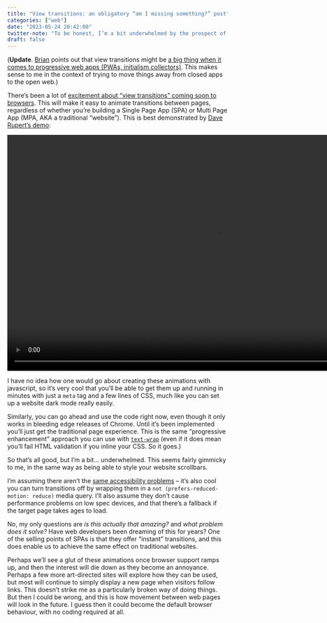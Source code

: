 ```yaml
---
title: "View transitions: an obligatory “am I missing something?” post"
categories: ["web"]
date: "2023-05-24 20:42:00"
twitter-note: "To be honest, I’m a bit underwhelmed by the prospect of smooth  between-web-page transitions coming to browsers soon. But that could just be  me missing the point."
draft: false
---
```




(**Update**. [Brian](https://ohheybrian.com/) points out that view transitions might be [a big thing when it comes to progressive web apps (PWAs, initialism collectors)](https://fosstodon.org/@brianb/110428761941670888). This makes sense to me in the context of trying to move things away from closed apps to the open web.)

There’s been a lot of [excitement about “view transitions” coming soon to browsers](https://robinrendle.com/notes/view-transitions-api/). This will make it easy to animate transitions between pages, regardless of whether you’re building a Single Page App (SPA) or Multi Page App (MPA, AKA a traditional “website”). This is best demonstrated by [Dave Rupert’s demo](https://daverupert.com/2023/05/getting-started-view-transitions/):

<video height="540" width="960" controls>
	<source src="https://cdn.daverupert.com/posts/2023/view-transitions.mp4" type="video/mp4">
</video>


I have no idea how one would go about creating these animations with javascript, so it’s very cool that you’ll be able to get them up and running in minutes with just a `meta` tag and a few lines of CSS, much like you can set up a website dark mode really easily.

Similarly, you can go ahead and use the code right now, even though it only works in bleeding edge releases of Chrome. Until it’s been implemented you’ll just get the traditional page experience. This is the same “progressive enhancement” approach you can use with [`text-wrap`](https://ishadeed.com/article/css-text-wrap-balance/) (even if it does mean you’ll fail HTML validation if you inline your CSS. So it goes.)

So that’s all good, but I’m a bit… underwhelmed. This seems fairly gimmicky to me, in the same way as being able to style your website scrollbars.

I’m assuming there aren’t the [same accessibility problems](https://ericwbailey.website/published/dont-use-custom-css-scrollbars/) – it’s also cool you can turn transitions off by wrapping them in a `not (prefers-reduced-motion: reduce)` media query. I’ll also assume they don’t cause performance problems on low spec devices, and that there’s a fallback if the target page takes ages to load.

No, my only questions are <i>is this actually that amazing?</i> and <i>what problem does it solve?</i> Have web developers been dreaming of this for years? One of the selling points of SPAs is that they offer “instant” transitions, and this does enable us to achieve the same effect on traditional websites.

Perhaps we’ll see a glut of these animations once browser support ramps up, and then the interest will die down as they become an annoyance. Perhaps a few more art-directed sites will explore how they can be used, but most will continue to simply display a new page when visitors follow links. This doesn’t strike me as a particularly broken way of doing things. But then I could be wrong, and this is how movement between web pages will look in the future. I guess then it could become the default browser behaviour, with no coding required at all.
